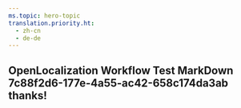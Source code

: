 ```yaml
---
ms.topic: hero-topic
translation.priority.ht: 
  - zh-cn
  - de-de
---
```

## OpenLocalization Workflow Test MarkDown 7c88f2d6-177e-4a55-ac42-658c174da3ab thanks!
